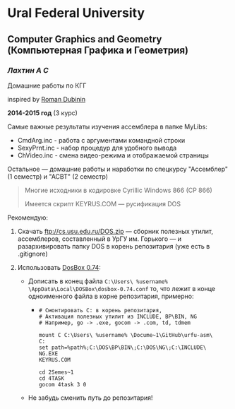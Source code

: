 Ural Federal University
=======================
Computer Graphics and Geometry (Компьютерная Графика и Геометрия)
--------------------------------------------------------------
### *Лахтин А С* ###

Домашние работы по КГГ


inspired by [Roman Dubinin](https://github.com/RomanDubinin/CGG)

**2014-2015 год** (3 курс)


Самые важные результаты изучения ассемблера в папке MyLibs:
  * CmdArg.inc - работа с аргументами командной строки
  * SexyPrnt.inc - набор процедур для удобного вывода
  * ChVideo.inc - смена видео-режима и отображаемой страницы

Остальное — домашние работы и наработки по спецкурсу "Ассемблер" (1 семестр) и "АСВТ" (2 семестр)

> Многие исходники в кодировке Cyrillic Windows 866 (CP 866)
> 
> Имеется скрипт KEYRUS.COM — русификация DOS

Рекомендую:

1. Скачать ftp://cs.usu.edu.ru/DOS.zip — сборник полезных утилит, ассемблеров,
    составленный в УрГУ им. Горького — и разархивировать папку DOS в корень репозитария
    (уже есть в .gitignore)

2. Использовать [DosBox 0.74](http://www.dosbox.com/download.php?main=1):

      * Дописать в конец файла `C:\Users\ %username% \AppData\Local\DOSBox\dosbox-0.74.conf` то,
        что лежит в конце одноименного файла в корне репозитария, примерно:
          * ```
            # Смонтировать С: в корень репозитария,
            # Активация полезных утилит из INCLUDE, BP\BIN, NG
            # Например, go -> .exe, gocom -> .com, td, tdmem
            
            mount C C:\Users\ %username% \Docume~1\GitHub\urfu-asm\
            C:
            set path=%path%;C:\DOS\BP\BIN\;C:\DOS\NG\;C:\INCLUDE\
            NG.EXE
            KEYRUS.COM

            cd 2Semes~1
            cd 4TASK
            gocom 4task 3 0
            ```
      * Не забудь сменить путь до репозитария!

